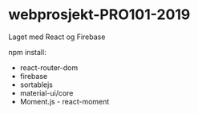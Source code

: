 # webprosjekt-PRO101-2019

Laget med React og Firebase

npm install:
- react-router-dom
- firebase
- sortablejs
- material-ui/core
- Moment.js - react-moment
